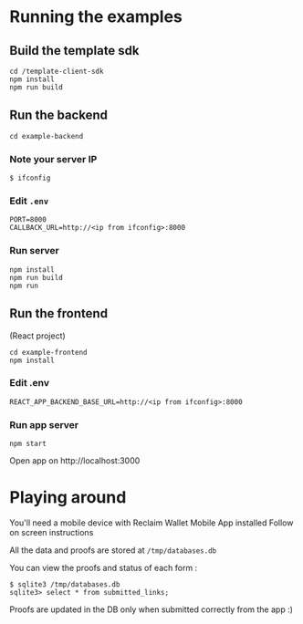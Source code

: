 # Running the examples

## Build the template sdk

```
cd /template-client-sdk
npm install
npm run build
```

## Run the backend 
```
cd example-backend
```
### Note your server IP
```
$ ifconfig
```

### Edit `.env`
```
PORT=8000
CALLBACK_URL=http://<ip from ifconfig>:8000
```
### Run server
```
npm install
npm run build
npm run
```

## Run the frontend
(React project)
```
cd example-frontend
npm install
```
### Edit .env
```
REACT_APP_BACKEND_BASE_URL=http://<ip from ifconfig>:8000
```
### Run app server
```
npm start
```
Open app on http://localhost:3000

# Playing around
You'll need a mobile device with Reclaim Wallet Mobile App installed
Follow on screen instructions

All the data and proofs are stored at `/tmp/databases.db`

You can view the proofs and status of each form : 
```
$ sqlite3 /tmp/databases.db
sqlite3> select * from submitted_links;
```

Proofs are updated in the DB only when submitted correctly from the app :)